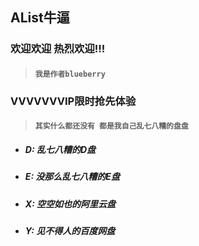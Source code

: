 ## AList牛逼
### 欢迎欢迎 热烈欢迎!!!
> #### `我是作者blueberry`

### VVVVVVVIP限时抢先体验
> #### `其实什么都还没有 都是我自己乱七八糟的盘盘`


- ##### D: 乱七八糟的D盘

- ##### E: 没那么乱七八糟的E盘

- ##### X: 空空如也的阿里云盘

- ##### Y: 见不得人的百度网盘

